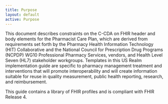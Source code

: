 ```yaml
---
title: Purpose
layout: default
active: Purpose
---
```


This document describes constraints on the C-CDA on FHIR header and body elements for the Pharmacist Care Plan, which are derived from requirements set forth by the Pharmacy Health Information Technology (HIT) Collaborative  and the National Council for Prescription Drug Programs (NCPDP) WG10 Professional Pharmacy Services,  vendors, and Health Level Seven (HL7) stakeholder workgroups. Templates in this US Realm implementation guide are specific to pharmacy management treatment and interventions that will promote interoperability and will create information suitable for reuse in quality measurement, public health reporting, research, and reimbursement.

This guide contains a library of FHIR profiles and is compliant with FHIR Release 4.  
